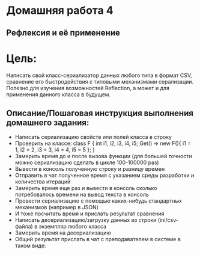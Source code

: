 # Домашняя работа 4
## Рефлексия и её применение

# Цель:
Написать свой класс-сериализатор данных любого типа в формат CSV, сравнение его быстродействия с типовыми механизмами серализации. <br/>
Полезно для изучения возможностей Reflection, а может и для применения данного класса в будущем. <br/>

## Описание/Пошаговая инструкция выполнения домашнего задания:
* Написать сериализацию свойств или полей класса в строку
* Проверить на классе: class F { int i1, i2, i3, i4, i5; Get() => new F(){ i1 = 1, i2 = 2, i3 = 3, i4 = 4, i5 = 5 }; }
* Замерить время до и после вызова функции (для большей точности можно сериализацию сделать в цикле 100-100000 раз)
* Вывести в консоль полученную строку и разницу времен
* Отправить в чат полученное время с указанием среды разработки и количества итераций
* Замерить время еще раз и вывести в консоль сколько потребовалось времени на вывод текста в консоль
* Провести сериализацию с помощью каких-нибудь стандартных механизмов (например в JSON)
* И тоже посчитать время и прислать результат сравнения
* Написать десериализацию/загрузку данных из строки (ini/csv-файла) в экземпляр любого класса
* Замерить время на десериализацию
* Общий результат прислать в чат с преподавателем в системе в таком виде:
